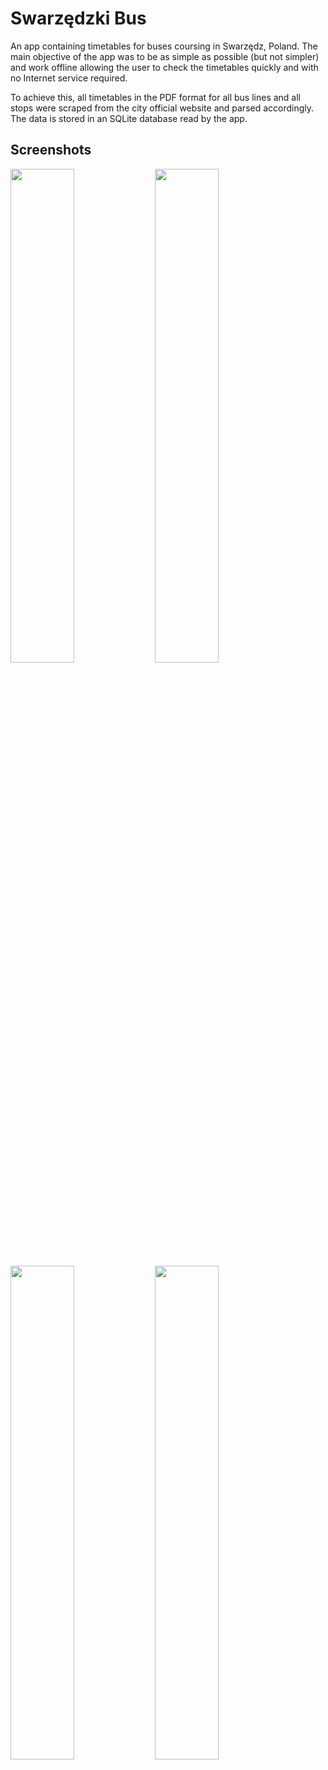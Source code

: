 # Swarzędzki Bus
An app containing timetables for buses coursing in Swarzędz, Poland. The main objective of the app was to be as simple as possible (but not simpler) and work offline allowing the user to check the timetables quickly and with no Internet service required.

To achieve this, all timetables in the PDF format for all bus lines and all stops were scraped from the city official website and parsed accordingly. The data is stored in an SQLite database read by the app.

## Screenshots
<p float="right">
  <img src="https://user-images.githubusercontent.com/20361302/38132979-8e5a1bf8-340d-11e8-9ff8-a2f185580e67.png" width="45%"/>
  <img src="https://user-images.githubusercontent.com/20361302/38133141-3f109d0a-340e-11e8-8759-9f82537e8d1a.png" width="45%"/> 
  <img src="https://user-images.githubusercontent.com/20361302/38133230-9bbd6f1a-340e-11e8-8ede-bab572d4f08e.png" width="45%"/>
  <img src="https://user-images.githubusercontent.com/20361302/38133186-75718792-340e-11e8-9c41-46242f972ec2.png" width="45%"/> 
</p>
